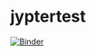 # jyptertest

[![Binder](https://mybinder.org/badge_logo.svg)](https://mybinder.org/v2/gh/monhodsompul/jyptertest/HEAD)
